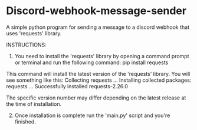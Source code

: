 # Discord-webhook-message-sender
A simple python program for sending a message to a discord webhook that uses 'requests' library.

INSTRUCTIONS:

1. You need to install the 'requests' library by opening a command prompt or terminal and run the following command:
pip install requests

This command will install the latest version of the 'requests' library. You will see something like this:
Collecting requests
  ...
Installing collected packages: requests
  ...
Successfully installed requests-2.26.0

The specific version number may differ depending on the latest release at the time of installation.

2. Once installation is complete run the 'main.py' script and you're finished.
